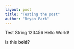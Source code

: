 ```yaml
---
layout: post
title: "Testing the post"
author: "Bryan Park"
---
```


Test String
123456
Hello World!

Is this **bold?**
